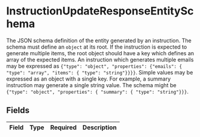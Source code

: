 # InstructionUpdateResponseEntitySchema

The JSON schema definition of the entity generated by an instruction. The schema must define an `object` at its root. If the instruction is expected to generate multiple items, the root object should have a key which defines an array of the expected items. An instruction which generates multiple emails may be expressed as `{"type": "object", "properties": {"emails": { "type": "array", "items": { "type": "string"}}}}`. Simple values may be expressed as an object with a single key. For example, a summary instruction may generate a single string value. The schema might be `{"type": "object", "properties": { "summary": { "type": "string"}}}`.


## Fields

| Field       | Type        | Required    | Description |
| ----------- | ----------- | ----------- | ----------- |